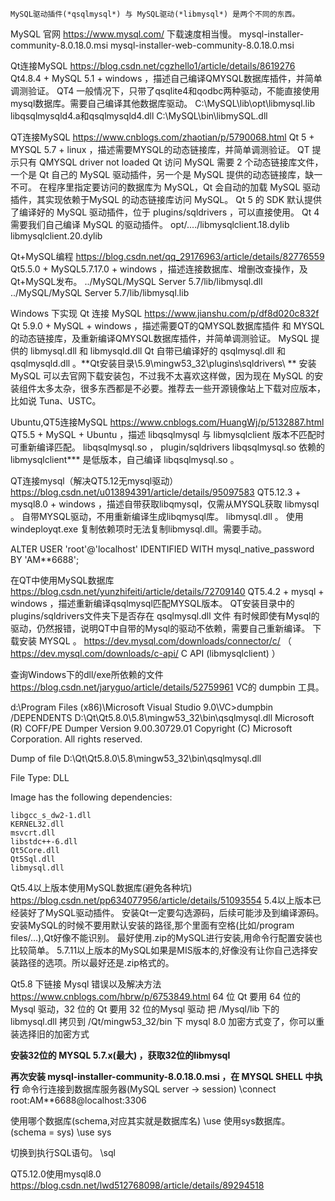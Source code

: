 ```
MySQL驱动插件(*qsqlmysql*) 与 MySQL驱动(*libmysql*) 是两个不同的东西。

```

MySQL 官网
https://www.mysql.com/
下载速度相当慢。
mysql-installer-community-8.0.18.0.msi
mysql-installer-web-community-8.0.18.0.msi

Qt连接MySQL
https://blog.csdn.net/cgzhello1/article/details/8619276
Qt4.8.4 + MySQL 5.1 + windows ，描述自己编译QMYSQL数据库插件，并简单调测验证。
QT4 一般情况下，只带了qsqlite4和qodbc两种驱动，不能直接使用mysql数据库。需要自己编译其他数据库驱动。
C:\MySQL\lib\opt\libmysql.lib
libqsqlmysqld4.a和qsqlmysqld4.dll
C:\MySQL\bin\libmySQL.dll

QT连接MySQL
https://www.cnblogs.com/zhaotian/p/5790068.html
Qt 5 + MYSQL 5.7 + linux ，描述需要MYSQL的动态链接库，并简单调测验证。
QT 提示只有 QMYSQL driver not loaded
Qt 访问 MySQL 需要 2 个动态链接库文件，一个是 Qt 自己的 MySQL 驱动插件，另一个是 MySQL 提供的动态链接库，缺一不可。
在程序里指定要访问的数据库为 MySQL，Qt 会自动的加载 MySQL 驱动插件，其实现依赖于MySQL 的动态链接库访问 MySQL。
Qt 5 的 SDK 默认提供了编译好的 MySQL 驱动插件，位于 plugins/sqldrivers ，可以直接使用。
Qt 4 需要我们自己编译 MySQL 的驱动插件。
opt/..../libmysqlclient.18.dylib
libmysqlclient.20.dylib

Qt+MySQL编程
https://blog.csdn.net/qq_29176963/article/details/82776559
Qt5.5.0 + MySQL5.7.17.0 + windows ，描述连接数据库、增删改查操作，及Qt+MySQL发布。
../MySQL/MySQL Server 5.7/lib/libmysql.dll
../MySQL/MySQL Server 5.7/lib/libmysql.lib

Windows 下实现 Qt 连接 MySQL
https://www.jianshu.com/p/df8d020c832f
Qt 5.9.0 + MySQL + windows ，描述需要QT的QMYSQL数据库插件 和 MYSQL的动态链接库，及重新编译QMYSQL数据库插件，并简单调测验证。
MySQL 提供的 libmysql.dll 和 libmysqld.dll 
Qt 自带已编译好的 qsqlmysql.dll 和 qsqlmysqld.dll 。**Qt安装目录\5.9\mingw53_32\plugins\sqldrivers\ **
安装 MySQL 可以去官网下载安装包，不过我不太喜欢这样做，因为现在 MySQL 的安装组件太多太杂，很多东西都是不必要。推荐去一些开源镜像站上下载对应版本，比如说 Tuna、USTC。

Ubuntu,QT5连接MySQL
https://www.cnblogs.com/HuangWj/p/5132887.html
QT5.5 +  MySQL + Ubuntu ，描述 libqsqlmysql 与 libmysqlclient 版本不匹配时可重新编译匹配。
libqsqlmysql.so ， plugin/sqldrivers
libqsqlmysql.so 依赖的 libmysqlclient*** 是低版本，自己编译 libqsqlmysql.so 。 

QT连接mysql（解决QT5.12无mysql驱动）
https://blog.csdn.net/u013894391/article/details/95097583
QT5.12.3 +  mysql8.0 + windows ，描述自带获取libqmysql，仅需从MYSQL获取 libmysql 。
自带MYSQL驱动，不用重新编译生成libqmysql库。
libmysql.dll 。
使用windeployqt.exe 复制依赖项时无法复制libmysql.dll。需要手动。

ALTER USER 'root'@'localhost' IDENTIFIED WITH mysql_native_password BY 'AM**6688';

在QT中使用MySQL数据库
https://blog.csdn.net/yunzhifeiti/article/details/72709140
QT5.4.2 +  mysql + windows ，描述重新编译qsqlmysql匹配MYSQL版本。
QT安装目录中的plugins/sqldrivers文件夹下是否存在 qsqlmysql.dll 文件
有时候即使有Mysql的驱动，仍然报错，说明QT中自带的Mysql的驱动不依赖，需要自己重新编译。
下载安装 MYSQL 。 https://dev.mysql.com/downloads/connector/c/ （ https://dev.mysql.com/downloads/c-api/ C API (libmysqlclient) ）

查询Windows下的dll/exe所依赖的文件
https://blog.csdn.net/jaryguo/article/details/52759961
VC的 dumpbin 工具。

d:\Program Files (x86)\Microsoft Visual Studio 9.0\VC>dumpbin /DEPENDENTS D:\Qt\Qt5.8.0\5.8\mingw53_32\bin\qsqlmysql.dll
Microsoft (R) COFF/PE Dumper Version 9.00.30729.01
Copyright (C) Microsoft Corporation.  All rights reserved.


Dump of file D:\Qt\Qt5.8.0\5.8\mingw53_32\bin\qsqlmysql.dll

File Type: DLL

  Image has the following dependencies:

    libgcc_s_dw2-1.dll
    KERNEL32.dll
    msvcrt.dll
    libstdc++-6.dll
    Qt5Core.dll
    Qt5Sql.dll
    libmysql.dll

Qt5.4以上版本使用MySQL数据库(避免各种坑)
https://blog.csdn.net/pp634077956/article/details/51093554
5.4以上版本已经装好了MySQL驱动插件。
安装Qt一定要勾选源码，后续可能涉及到编译源码。
安装MySQL的时候不要用默认安装的路径,那个里面有空格(比如/program files/…),Qt好像不能识别。
最好使用.zip的MySQL进行安装,用命令行配置安装也比较简单。
5.7.11以上版本的MySQL如果是MIS版本的,好像没有让你自己选择安装路径的选项。所以最好还是.zip格式的。

Qt5.8 下链接 Mysql 错误以及解决方法
https://www.cnblogs.com/hbrw/p/6753849.html
64 位 Qt 要用 64 位的 Mysql 驱动，32 位的 Qt 要用 32 位的Mysql 驱动
把 /Mysql/lib 下的 libmysql.dll 拷贝到 /Qt/mingw53_32/bin 下
mysql 8.0 加密方式变了，你可以重装选择旧的加密方式


**安装32位的 MYSQL 5.7.x(最大) ，获取32位的libmysql**
 
**再次安装 mysql-installer-community-8.0.18.0.msi ，在 MYSQL SHELL 中执行**
命令行连接到数据库服务器(MySQL server -> session)
\connect root:AM**6688@localhost:3306

使用哪个数据库(schema,对应其实就是数据库名)
\use <schema>
使用sys数据库。(schema = sys)
\use sys

切换到执行SQL语句。
\sql





QT5.12.0使用mysql8.0
https://blog.csdn.net/lwd512768098/article/details/89294518

